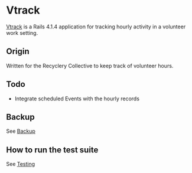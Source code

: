 # Vtrack

[Vtrack](http://vtrack.hg.lan) is a Rails 4.1.4 application for tracking hourly activity in a
volunteer work setting.

## Origin

Written for the Recyclery Collective to keep track of volunteer hours.

## Todo

* Integrate scheduled Events with the hourly records

## Backup

See [Backup](file.BACKUP.html)

## How to run the test suite

See [Testing](file.TESTING.html#How_to_run_the_test_suite)


